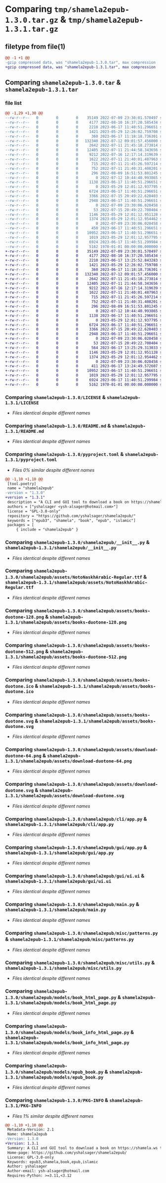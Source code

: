 # Comparing `tmp/shamela2epub-1.3.0.tar.gz` & `tmp/shamela2epub-1.3.1.tar.gz`

## filetype from file(1)

```diff
@@ -1 +1 @@
-gzip compressed data, was "shamela2epub-1.3.0.tar", max compression
+gzip compressed data, was "shamela2epub-1.3.1.tar", max compression
```

## Comparing `shamela2epub-1.3.0.tar` & `shamela2epub-1.3.1.tar`

### file list

```diff
@@ -1,29 +1,30 @@
--rw-r--r--   0        0        0    35149 2022-07-09 23:30:01.570497 shamela2epub-1.3.0/LICENSE
--rw-r--r--   0        0        0     4177 2022-08-10 16:37:20.585434 shamela2epub-1.3.0/README.md
--rw-r--r--   0        0        0     2210 2023-06-17 11:40:51.296651 shamela2epub-1.3.0/pyproject.toml
--rw-r--r--   0        0        0     1421 2023-05-29 12:26:02.759708 shamela2epub-1.3.0/shamela2epub/__init__.py
--rw-r--r--   0        0        0      360 2023-06-17 11:18:18.736301 shamela2epub-1.3.0/shamela2epub/__main__.py
--rw-r--r--   0        0        0   132340 2022-07-12 09:01:57.456000 shamela2epub-1.3.0/shamela2epub/assets/NotoNaskhArabic-Regular.ttf
--rw-r--r--   0        0        0     2642 2022-07-11 21:45:18.273814 shamela2epub-1.3.0/shamela2epub/assets/books-duotone-128.png
--rw-r--r--   0        0        0    12405 2022-07-11 21:44:58.343656 shamela2epub-1.3.0/shamela2epub/assets/books-duotone-512.png
--rw-r--r--   0        0        0     9212 2022-07-16 12:17:14.319639 shamela2epub-1.3.0/shamela2epub/assets/books-duotone.ico
--rw-r--r--   0        0        0     1622 2022-07-11 21:40:01.487963 shamela2epub-1.3.0/shamela2epub/assets/books-duotone.svg
--rw-r--r--   0        0        0      715 2022-07-11 21:45:26.597214 shamela2epub-1.3.0/shamela2epub/assets/download-duotone-64.png
--rw-r--r--   0        0        0      752 2022-07-11 21:40:31.408201 shamela2epub-1.3.0/shamela2epub/assets/download-duotone.svg
--rw-r--r--   0        0        0      296 2022-08-09 16:51:53.801245 shamela2epub-1.3.0/shamela2epub/assets/styles.css
--rw-r--r--   0        0        0        0 2022-07-12 10:44:40.993865 shamela2epub-1.3.0/shamela2epub/cli/__init__.py
--rw-r--r--   0        0        0     1138 2023-06-17 11:40:51.296651 shamela2epub-1.3.0/shamela2epub/cli/app.py
--rw-r--r--   0        0        0        0 2023-05-29 12:01:12.937795 shamela2epub-1.3.0/shamela2epub/gui/__init__.py
--rw-r--r--   0        0        0     6724 2023-06-17 11:40:51.296651 shamela2epub-1.3.0/shamela2epub/gui/app.py
--rw-r--r--   0        0        0     3366 2022-07-15 20:49:22.620403 shamela2epub-1.3.0/shamela2epub/gui/ui.ui
--rw-r--r--   0        0        0     2948 2023-06-17 11:40:51.296651 shamela2epub-1.3.0/shamela2epub/main.py
--rw-r--r--   0        0        0        0 2022-07-09 23:30:06.020458 shamela2epub-1.3.0/shamela2epub/misc/__init__.py
--rw-r--r--   0        0        0       53 2022-07-15 20:49:22.700404 shamela2epub-1.3.0/shamela2epub/misc/constants.py
--rw-r--r--   0        0        0     1146 2023-05-29 12:01:12.951128 shamela2epub-1.3.0/shamela2epub/misc/patterns.py
--rw-r--r--   0        0        0     1374 2023-05-29 12:01:12.954462 shamela2epub-1.3.0/shamela2epub/misc/utils.py
--rw-r--r--   0        0        0        0 2022-07-09 23:30:06.020458 shamela2epub-1.3.0/shamela2epub/models/__init__.py
--rw-r--r--   0        0        0      450 2023-06-17 11:40:51.296651 shamela2epub-1.3.0/shamela2epub/models/book_base_html_page.py
--rw-r--r--   0        0        0    10952 2023-06-17 11:40:51.296651 shamela2epub-1.3.0/shamela2epub/models/book_html_page.py
--rw-r--r--   0        0        0     1019 2023-05-29 12:01:12.957795 shamela2epub-1.3.0/shamela2epub/models/book_info_html_page.py
--rw-r--r--   0        0        0     6924 2023-06-17 11:40:51.299984 shamela2epub-1.3.0/shamela2epub/models/epub_book.py
--rw-r--r--   0        0        0     5162 1970-01-01 00:00:00.000000 shamela2epub-1.3.0/PKG-INFO
+-rw-r--r--   0        0        0    35149 2022-07-09 23:30:01.570497 shamela2epub-1.3.1/LICENSE
+-rw-r--r--   0        0        0     4177 2022-08-10 16:37:20.585434 shamela2epub-1.3.1/README.md
+-rw-r--r--   0        0        0     2210 2023-06-17 13:25:52.843283 shamela2epub-1.3.1/pyproject.toml
+-rw-r--r--   0        0        0     1421 2023-05-29 12:26:02.759708 shamela2epub-1.3.1/shamela2epub/__init__.py
+-rw-r--r--   0        0        0      360 2023-06-17 11:18:18.736301 shamela2epub-1.3.1/shamela2epub/__main__.py
+-rw-r--r--   0        0        0   132340 2022-07-12 09:01:57.456000 shamela2epub-1.3.1/shamela2epub/assets/NotoNaskhArabic-Regular.ttf
+-rw-r--r--   0        0        0     2642 2022-07-11 21:45:18.273814 shamela2epub-1.3.1/shamela2epub/assets/books-duotone-128.png
+-rw-r--r--   0        0        0    12405 2022-07-11 21:44:58.343656 shamela2epub-1.3.1/shamela2epub/assets/books-duotone-512.png
+-rw-r--r--   0        0        0     9212 2022-07-16 12:17:14.319639 shamela2epub-1.3.1/shamela2epub/assets/books-duotone.ico
+-rw-r--r--   0        0        0     1622 2022-07-11 21:40:01.487963 shamela2epub-1.3.1/shamela2epub/assets/books-duotone.svg
+-rw-r--r--   0        0        0      715 2022-07-11 21:45:26.597214 shamela2epub-1.3.1/shamela2epub/assets/download-duotone-64.png
+-rw-r--r--   0        0        0      752 2022-07-11 21:40:31.408201 shamela2epub-1.3.1/shamela2epub/assets/download-duotone.svg
+-rw-r--r--   0        0        0      296 2022-08-09 16:51:53.801245 shamela2epub-1.3.1/shamela2epub/assets/styles.css
+-rw-r--r--   0        0        0        0 2022-07-12 10:44:40.993865 shamela2epub-1.3.1/shamela2epub/cli/__init__.py
+-rw-r--r--   0        0        0     1138 2023-06-17 11:40:51.296651 shamela2epub-1.3.1/shamela2epub/cli/app.py
+-rw-r--r--   0        0        0        0 2023-05-29 12:01:12.937795 shamela2epub-1.3.1/shamela2epub/gui/__init__.py
+-rw-r--r--   0        0        0     6724 2023-06-17 11:40:51.296651 shamela2epub-1.3.1/shamela2epub/gui/app.py
+-rw-r--r--   0        0        0     3366 2022-07-15 20:49:22.620403 shamela2epub-1.3.1/shamela2epub/gui/ui.ui
+-rw-r--r--   0        0        0     2948 2023-06-17 11:40:51.296651 shamela2epub-1.3.1/shamela2epub/main.py
+-rw-r--r--   0        0        0        0 2022-07-09 23:30:06.020458 shamela2epub-1.3.1/shamela2epub/misc/__init__.py
+-rw-r--r--   0        0        0       53 2022-07-15 20:49:22.700404 shamela2epub-1.3.1/shamela2epub/misc/constants.py
+-rw-r--r--   0        0        0      564 2023-06-17 13:25:29.313033 shamela2epub-1.3.1/shamela2epub/misc/http.py
+-rw-r--r--   0        0        0     1146 2023-05-29 12:01:12.951128 shamela2epub-1.3.1/shamela2epub/misc/patterns.py
+-rw-r--r--   0        0        0     1374 2023-05-29 12:01:12.954462 shamela2epub-1.3.1/shamela2epub/misc/utils.py
+-rw-r--r--   0        0        0        0 2022-07-09 23:30:06.020458 shamela2epub-1.3.1/shamela2epub/models/__init__.py
+-rw-r--r--   0        0        0      411 2023-06-17 13:24:49.572607 shamela2epub-1.3.1/shamela2epub/models/book_base_html_page.py
+-rw-r--r--   0        0        0    10952 2023-06-17 11:40:51.296651 shamela2epub-1.3.1/shamela2epub/models/book_html_page.py
+-rw-r--r--   0        0        0     1019 2023-05-29 12:01:12.957795 shamela2epub-1.3.1/shamela2epub/models/book_info_html_page.py
+-rw-r--r--   0        0        0     6924 2023-06-17 11:40:51.299984 shamela2epub-1.3.1/shamela2epub/models/epub_book.py
+-rw-r--r--   0        0        0     5162 1970-01-01 00:00:00.000000 shamela2epub-1.3.1/PKG-INFO
```

### Comparing `shamela2epub-1.3.0/LICENSE` & `shamela2epub-1.3.1/LICENSE`

 * *Files identical despite different names*

### Comparing `shamela2epub-1.3.0/README.md` & `shamela2epub-1.3.1/README.md`

 * *Files identical despite different names*

### Comparing `shamela2epub-1.3.0/pyproject.toml` & `shamela2epub-1.3.1/pyproject.toml`

 * *Files 0% similar despite different names*

```diff
@@ -1,10 +1,10 @@
 [tool.poetry]
 name = "shamela2epub"
-version = "1.3.0"
+version = "1.3.1"
 description = "A CLI and GUI tool to download a book on https://shamela.ws to an EPUB book."
 authors = ["yshalsager <ysh-alsager@hotmail.com>"]
 license = "GPL-3.0-only"
 repository = "https://github.com/yshalsager/shamela2epub/"
 keywords = ["epub3", "shamela", "book", "epub", "islamic"]
 packages = [
     { include = "shamela2epub" }
```

### Comparing `shamela2epub-1.3.0/shamela2epub/__init__.py` & `shamela2epub-1.3.1/shamela2epub/__init__.py`

 * *Files identical despite different names*

### Comparing `shamela2epub-1.3.0/shamela2epub/assets/NotoNaskhArabic-Regular.ttf` & `shamela2epub-1.3.1/shamela2epub/assets/NotoNaskhArabic-Regular.ttf`

 * *Files identical despite different names*

### Comparing `shamela2epub-1.3.0/shamela2epub/assets/books-duotone-128.png` & `shamela2epub-1.3.1/shamela2epub/assets/books-duotone-128.png`

 * *Files identical despite different names*

### Comparing `shamela2epub-1.3.0/shamela2epub/assets/books-duotone-512.png` & `shamela2epub-1.3.1/shamela2epub/assets/books-duotone-512.png`

 * *Files identical despite different names*

### Comparing `shamela2epub-1.3.0/shamela2epub/assets/books-duotone.ico` & `shamela2epub-1.3.1/shamela2epub/assets/books-duotone.ico`

 * *Files identical despite different names*

### Comparing `shamela2epub-1.3.0/shamela2epub/assets/books-duotone.svg` & `shamela2epub-1.3.1/shamela2epub/assets/books-duotone.svg`

 * *Files identical despite different names*

### Comparing `shamela2epub-1.3.0/shamela2epub/assets/download-duotone-64.png` & `shamela2epub-1.3.1/shamela2epub/assets/download-duotone-64.png`

 * *Files identical despite different names*

### Comparing `shamela2epub-1.3.0/shamela2epub/assets/download-duotone.svg` & `shamela2epub-1.3.1/shamela2epub/assets/download-duotone.svg`

 * *Files identical despite different names*

### Comparing `shamela2epub-1.3.0/shamela2epub/cli/app.py` & `shamela2epub-1.3.1/shamela2epub/cli/app.py`

 * *Files identical despite different names*

### Comparing `shamela2epub-1.3.0/shamela2epub/gui/app.py` & `shamela2epub-1.3.1/shamela2epub/gui/app.py`

 * *Files identical despite different names*

### Comparing `shamela2epub-1.3.0/shamela2epub/gui/ui.ui` & `shamela2epub-1.3.1/shamela2epub/gui/ui.ui`

 * *Files identical despite different names*

### Comparing `shamela2epub-1.3.0/shamela2epub/main.py` & `shamela2epub-1.3.1/shamela2epub/main.py`

 * *Files identical despite different names*

### Comparing `shamela2epub-1.3.0/shamela2epub/misc/patterns.py` & `shamela2epub-1.3.1/shamela2epub/misc/patterns.py`

 * *Files identical despite different names*

### Comparing `shamela2epub-1.3.0/shamela2epub/misc/utils.py` & `shamela2epub-1.3.1/shamela2epub/misc/utils.py`

 * *Files identical despite different names*

### Comparing `shamela2epub-1.3.0/shamela2epub/models/book_html_page.py` & `shamela2epub-1.3.1/shamela2epub/models/book_html_page.py`

 * *Files identical despite different names*

### Comparing `shamela2epub-1.3.0/shamela2epub/models/book_info_html_page.py` & `shamela2epub-1.3.1/shamela2epub/models/book_info_html_page.py`

 * *Files identical despite different names*

### Comparing `shamela2epub-1.3.0/shamela2epub/models/epub_book.py` & `shamela2epub-1.3.1/shamela2epub/models/epub_book.py`

 * *Files identical despite different names*

### Comparing `shamela2epub-1.3.0/PKG-INFO` & `shamela2epub-1.3.1/PKG-INFO`

 * *Files 1% similar despite different names*

```diff
@@ -1,10 +1,10 @@
 Metadata-Version: 2.1
 Name: shamela2epub
-Version: 1.3.0
+Version: 1.3.1
 Summary: A CLI and GUI tool to download a book on https://shamela.ws to an EPUB book.
 Home-page: https://github.com/yshalsager/shamela2epub/
 License: GPL-3.0-only
 Keywords: epub3,shamela,book,epub,islamic
 Author: yshalsager
 Author-email: ysh-alsager@hotmail.com
 Requires-Python: >=3.11,<3.12
```


